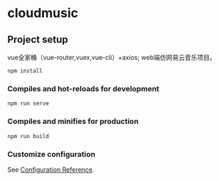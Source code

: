 # cloudmusic

## Project setup

vue全家桶（vue-router,vuex,vue-cli）+axios; web端仿网易云音乐项目。

```
npm install
```

### Compiles and hot-reloads for development

```
npm run serve
```

### Compiles and minifies for production

```
npm run build
```

### Customize configuration

See [Configuration Reference](https://cli.vuejs.org/config/).